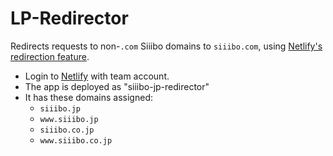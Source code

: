 # LP-Redirector

Redirects requests to non-`.com` Siiibo domains to `siiibo.com`,
using [Netlify's redirection feature](https://www.netlify.com/docs/redirects/).

- Login to [Netlify](https://app.netlify.com/sites/siiibo-jp-redirector/overview) with team account.
- The app is deployed as "siiibo-jp-redirector"
- It has these domains assigned:
  - `siiibo.jp`
  - `www.siiibo.jp`
  - `siiibo.co.jp`
  - `www.siiibo.co.jp`
